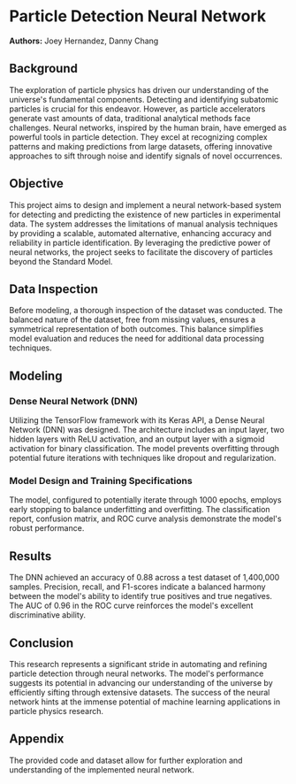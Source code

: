 # Particle Detection Neural Network

**Authors:** Joey Hernandez, Danny Chang

## Background

The exploration of particle physics has driven our understanding of the universe's fundamental components. Detecting and identifying subatomic particles is crucial for this endeavor. However, as particle accelerators generate vast amounts of data, traditional analytical methods face challenges. Neural networks, inspired by the human brain, have emerged as powerful tools in particle detection. They excel at recognizing complex patterns and making predictions from large datasets, offering innovative approaches to sift through noise and identify signals of novel occurrences.

## Objective

This project aims to design and implement a neural network-based system for detecting and predicting the existence of new particles in experimental data. The system addresses the limitations of manual analysis techniques by providing a scalable, automated alternative, enhancing accuracy and reliability in particle identification. By leveraging the predictive power of neural networks, the project seeks to facilitate the discovery of particles beyond the Standard Model.

## Data Inspection

Before modeling, a thorough inspection of the dataset was conducted. The balanced nature of the dataset, free from missing values, ensures a symmetrical representation of both outcomes. This balance simplifies model evaluation and reduces the need for additional data processing techniques.

## Modeling

### Dense Neural Network (DNN)

Utilizing the TensorFlow framework with its Keras API, a Dense Neural Network (DNN) was designed. The architecture includes an input layer, two hidden layers with ReLU activation, and an output layer with a sigmoid activation for binary classification. The model prevents overfitting through potential future iterations with techniques like dropout and regularization.

### Model Design and Training Specifications

The model, configured to potentially iterate through 1000 epochs, employs early stopping to balance underfitting and overfitting. The classification report, confusion matrix, and ROC curve analysis demonstrate the model's robust performance.

## Results

The DNN achieved an accuracy of 0.88 across a test dataset of 1,400,000 samples. Precision, recall, and F1-scores indicate a balanced harmony between the model's ability to identify true positives and true negatives. The AUC of 0.96 in the ROC curve reinforces the model's excellent discriminative ability.

## Conclusion

This research represents a significant stride in automating and refining particle detection through neural networks. The model's performance suggests its potential in advancing our understanding of the universe by efficiently sifting through extensive datasets. The success of the neural network hints at the immense potential of machine learning applications in particle physics research.

## Appendix

The provided code and dataset allow for further exploration and understanding of the implemented neural network.